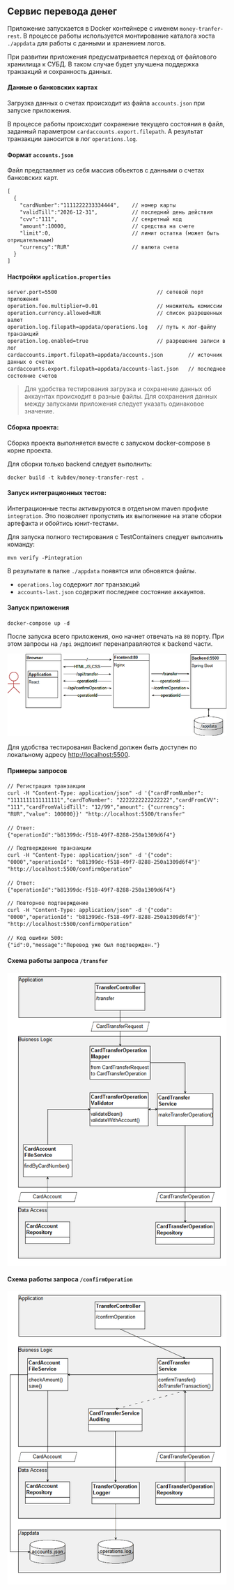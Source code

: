 ﻿## Сервис перевода денег

Приложение запускается в Docker контейнере с именем `money-tranfer-rest`.
В процессе работы используется монтирование каталога хоста `./appdata`
для работы с данными и хранением логов.

При развитии приложения предусматривается переход от файлового хранилища к СУБД.
В таком случае будет улучшена поддержка транзакций и сохранность данных.

#### Данные о банковских картах

Загрузка данных о счетах происходит из файла `accounts.json` при запуске приложения.

В процессе работы происходит сохранение текущего состояния в файл,
заданный параметром `cardaccounts.export.filepath`. А результат транзакции
заносится в лог `operations.log`.

#### Формат `accounts.json`

Файл представляет из себя массив объектов с данными о счетах банковских карт.

```
[
  {
    "cardNumber":"1111222233334444",    // номер карты
    "validTill":"2026-12-31",           // последний день действия
    "cvv":"111",                        // секретный код
    "amount":10000,                     // средства на счете
    "limit":0,                          // лимит остатка (может быть отрицательныым)
    "currency":"RUR"                    // валюта счета
  }
]
```

#### Настройки `application.properties`

```
server.port=5500                                // сетевой порт приложения
operation.fee.multiplier=0.01                   // множитель комиссии
operation.currency.allowed=RUR                  // список разрешенных валют
operation.log.filepath=appdata/operations.log   // путь к лог-файлу транзакций
operation.log.enabled=true                      // разрешение записи в лог
cardaccounts.import.filepath=appdata/accounts.json        // источник данных о счетах
cardaccounts.export.filepath=appdata/accounts-last.json   // последнее состояние счетов
```

> Для удобства тестирования загрузка и сохранение данных об аккаунтах
> происходит в разные файлы. Для сохранения данных между запусками
> приложения следует указать одинаковое значение.

#### Сборка проекта:

Сборка проекта выполняется вместе с запуском docker-compose в корне проекта.

Для сборки только backend следует выполнить:

```
docker build -t kvbdev/money-transfer-rest .
```

#### Запуск интеграционных тестов:

Интеграционные тесты активируются в отдельном maven профиле `integration`.
Это позволяет пропустить их выполнение на этапе сборки артефакта
и обойтись юнит-тестами.

Для запуска полного тестирования c TestContainers следует выполнить команду:

```
mvn verify -Pintegration
```

В результате в папке `./appdata` появятся или обновятся файлы.

- `operations.log` содержит лог транзакций
- `accounts-last.json` содержит последнее состояние аккаунтов.

#### Запуск приложения

```
docker-compose up -d
```

После запуска всего приложения, оно начнет отвечать на `80` порту.
При этом запросы на `/api` эндпоинт перенаправляются к backend части.

![assets/graph-common.png](assets/graph-common.png)

Для удобства тестирования Backend должен быть доступен по локальному адресу
[http://localhost:5500](http://localhost:5500).

#### Примеры запросов

```
// Регистрация транзакции
curl -H "Content-Type: application/json" -d '{"cardFromNumber": "1111111111111111","cardToNumber": "2222222222222222","cardFromCVV": "111","cardFromValidTill": "12/99","amount": {"currency": "RUR","value": 100000}}' "http://localhost:5500/transfer"

// Ответ:
{"operationId":"b81399dc-f518-49f7-8288-250a1309d6f4"}
```

```
// Подтверждение транзакции
curl -H "Content-Type: application/json" -d '{"code": "0000","operationId": "b81399dc-f518-49f7-8288-250a1309d6f4"}' "http://localhost:5500/confirmOperation"

// Ответ:
{"operationId":"b81399dc-f518-49f7-8288-250a1309d6f4"}
```

```
// Повторное подтверждение
curl -H "Content-Type: application/json" -d '{"code": "0000","operationId": "b81399dc-f518-49f7-8288-250a1309d6f4"}' "http://localhost:5500/confirmOperation"

// Код ошибки 500:
{"id":0,"message":"Перевод уже был подтвержден."}
```

#### Схема работы запроса `/transfer`

![assets/graph-transfer.png](assets/graph-transfer.png)

#### Схема работы запроса `/confirmOperation`

![assets/graph-confirm.png](assets/graph-confirm.png)
